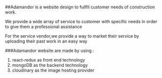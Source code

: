 ##Adamandor is a website design to fullfil customer needs of construction work.

We provide a wide array of service to customer with specific needs in order to give them a professional assistance

For the service vendor,we provide a way to market their service by uploading their past work in an easy way

###Adamandor website are made by using : 
  
  1. react-redux as front end technology
  2. mongoDB as the backend technology
  3. cloudinary as the image hosting provider
